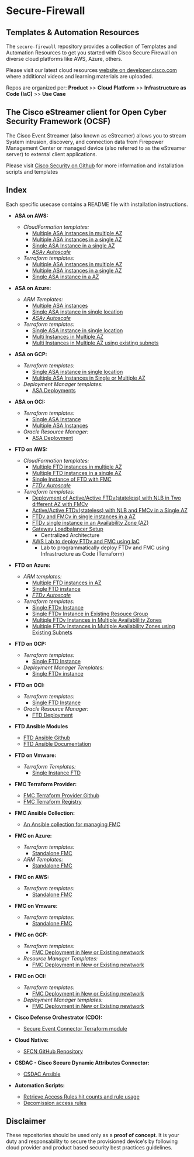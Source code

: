 # Secure-Firewall

## Templates & Automation Resources
The `secure-firewall` repository provides a collection of Templates and Automation Resources to get you started with  Cisco Secure Firewall on diverse cloud platforms like AWS, Azure, others.

Please visit our latest cloud resources [website on developer.cisco.com](https://developer.cisco.com/secure-firewall/cloud-resources/) where additional videos and learning materials are uploaded.

Repos are organized per: **Product** >> **Cloud Platform** >>  **Infrastructure as Code (IaC)** >> **Use Case**

## The Cisco eStreamer client for Open Cyber Security Framework (OCSF)

The Cisco Event Streamer (also known as eStreamer) allows you to stream System intrusion, discovery, and connection data from Firepower Management Center or managed device (also referred to as the eStreamer server) to external client applications.

Please visit [Cisco Security on Github](https://github.com/CiscoSecurity/fp-05-firepower-cli/blob/ocsf/README.md) for more information and installation scripts and templates

## Index

Each specific usecase contains a README file with installation instructions.

* **ASA on AWS:**
  * _CloudFormation templates:_
     * [Multiple ASA instances in multiple AZ](https://github.com/CiscoDevNet/secure-firewall/tree/main/ASA/AWS/CloudFormation/ASA_Multiple_Instance_MultiAz)
     * [Multiple ASA instances in a single AZ](https://github.com/CiscoDevNet/secure-firewall/tree/main/ASA/AWS/CloudFormation/ASA_Multiple_Instance_SingleAZ)
     * [Single ASA Instance in a single AZ](https://github.com/CiscoDevNet/secure-firewall/tree/main/ASA/AWS/CloudFormation/ASA_Single_Instance)
     * [_ASAv Autoscale_](https://github.com/CiscoDevNet/cisco-asav/tree/master/autoscale/aws)
  * _Terraform templates:_
     * [Multiple ASA instances in multiple AZ](https://github.com/CiscoDevNet/secure-firewall/tree/main/ASA/AWS/Terraform/ASA_A_A_Multiple_AZ)
     * [Multiple ASA instances in a single AZ](https://github.com/CiscoDevNet/secure-firewall/tree/main/ASA/AWS/Terraform/ASA_A_A_Single_AZ)
     * [Single ASA instance in a AZ](https://github.com/CiscoDevNet/secure-firewall/tree/main/ASA/AWS/Terraform/ASA_Single_Instances_AZ)
  
* **ASA on Azure:**
  * _ARM Templates:_
     * [Multiple ASA instances](https://github.com/CiscoDevNet/secure-firewall/tree/main/ASA/Azure/ARM%20Template/Deployment)
     * [Single ASA instance in single location](https://github.com/CiscoDevNet/secure-firewall/tree/main/ASA/Azure/ARM%20Template/Deployment)
     * [_ASAv Autoscale_](https://github.com/CiscoDevNet/cisco-asav/tree/master/autoscale/azure)
  * _Terraform templates:_
     * [Single ASA instance in single location](https://github.com/CiscoDevNet/secure-firewall/tree/main/ASA/Azure/Terraform/Single%20Instance)
     * [Multi Instances in Multiple AZ](https://github.com/CiscoDevNet/secure-firewall/tree/main/ASA/Azure/Terraform/MultiInstanceMultiAZ)
     * [Multi Instances in Multiple AZ using existing subnets](https://github.com/CiscoDevNet/secure-firewall/tree/main/ASA/Azure/Terraform/MultiInstanceMultiAZ_ExistingSubnets) 

* **ASA on GCP:**
  * _Terraform templates:_
    * [Single ASA instance in single location](https://github.com/CiscoDevNet/secure-firewall/tree/main/ASA/GCP/Terraform/Deployment/examples/single-instance)
    * [Multiple ASA Instances in Single or Multiple AZ](https://github.com/CiscoDevNet/secure-firewall/tree/main/ASA/GCP/Terraform/Deployment/examples/multi-instances)
  * _Deployment Manager templates:_
    * [ASA Deployments](https://github.com/CiscoDevNet/secure-firewall/tree/main/ASA/GCP/Deployment-Manager/examples) 

* **ASA on OCI:**
  * _Terraform templates:_
    * [Single ASA Instance](https://github.com/CiscoDevNet/secure-firewall/tree/main/ASA/OCI/Terraform/examples/single-instance)
    * [Multiple ASA Instances](https://github.com/CiscoDevNet/secure-firewall/tree/main/ASA/OCI/Terraform/examples/ha)
  * _Oracle Resource Manager:_
    * [ASA Deployment](https://github.com/CiscoDevNet/secure-firewall/tree/main/ASA/OCI/Resource_Manager) 

* **FTD on AWS:**
  * _CloudFormation templates:_
     * [Multiple FTD instances in multiple AZ](https://github.com/CiscoDevNet/secure-firewall/tree/main/FTD/AWS/CloudFormation/FTD_MultipleInstance_MultiAZ)
     * [Multiple FTD instances in a single AZ](https://github.com/CiscoDevNet/secure-firewall/tree/main/FTD/AWS/CloudFormation/FTD_MultipleInstance_SingleAZ)
     * [Single Instance of FTD with FMC](https://github.com/CiscoDevNet/secure-firewall/tree/main/FTD/AWS/CloudFormation/FTD_FMC_SingleInstance)
     * [_FTDv Autoscale_](https://github.com/CiscoDevNet/cisco-ftdv/tree/master/autoscale/aws)
  * _Terraform templates:_
     * [Deployment of Active/Active FTDv(stateless) with NLB in Two different AZ with FMCv](https://github.com/CiscoDevNet/secure-firewall/tree/main/FTD/AWS/Terraform/FTD_FMC_A_A_Multiple_AZ)
     * [Active/Active FTDv(stateless) with NLB and FMCv in a Single AZ](https://github.com/CiscoDevNet/secure-firewall/tree/main/FTD/AWS/Terraform/FTD_FMC_A_A_Single_AZ)
     * [FTDv and FMCv in single instances in a AZ](https://github.com/CiscoDevNet/secure-firewall/tree/main/FTD/AWS/Terraform/FTD_FMC_Single_Instance_in_AZ)
     * [FTDv single instance in an Availability Zone (AZ)](https://github.com/CiscoDevNet/secure-firewall/tree/main/FTD/AWS/Terraform/FTD_Single_Instance_AZ)
     * [Gateway Loadbalancer Setup](https://github.com/CiscoDevNet/secure-firewall/tree/main/FTD/AWS/Terraform/GatewayLoadbalancer)
       * Centralized Architecture
      * [AWS Lab to deploy FTDv and FMC using IaC](https://catalog.us-east-1.prod.workshops.aws/workshops/38565e8c-3a5f-4e93-8412-5fdec23744ca/en-US)
        * Lab to programmatically deploy FTDv and FMC using Infrastructure as Code (Terraform)

* **FTD on Azure:**
  * _ARM templates:_
     * [Multiple FTD instances in AZ](https://github.com/CiscoDevNet/secure-firewall/tree/main/FTD/Azure/ARM%20Template/MultiInstance)
     * [Single FTD instance](https://github.com/CiscoDevNet/secure-firewall/tree/main/FTD/Azure/ARM%20Template/Standalone) 
     * [_FTDv Autoscale_](https://github.com/CiscoDevNet/cisco-ftdv/tree/master/autoscale/azure)
  * _Terraform templates:_
     * [Single FTDv Instance](https://github.com/CiscoDevNet/secure-firewall/tree/main/FTD/Azure/Terraform/SingleInstance)
     * [Single FTDv Instance in Existing Resouce Group](https://github.com/CiscoDevNet/secure-firewall/tree/main/FTD/Azure/Terraform/SingleInstance_ExistingRG)
     * [Multiple FTDv Instances in Multiple Availablility Zones](https://github.com/CiscoDevNet/secure-firewall/tree/main/FTD/Azure/Terraform/MultiInstance_MultiAZ)
     * [Multiple FTDv Instances in Multiple Availability Zones using Existing Subnets](https://github.com/CiscoDevNet/secure-firewall/tree/main/FTD/Azure/Terraform/MultiInstance_MultiAZ_ExistingSubnet)

* **FTD on GCP:**
  * _Terraform templates:_
    * [Single FTD Instance](https://github.com/CiscoDevNet/secure-firewall/tree/main/FTD/GCP/Terraform/examples/single-instance)
  * _Deployment Manager Templates:_
    * [Single FTDv instance](https://github.com/CiscoDevNet/secure-firewall/blob/main/FTD/GCP/Deployment_Manager/examples/single-instance.yaml)

* **FTD on OCI:**
  * _Terraform templates:_
    * [Single FTD Instance](https://github.com/CiscoDevNet/secure-firewall/tree/main/FTD/OCI/Terraform/examples/single-instance)
  * _Oracle Resource Manager:_
    * [FTD Deployment](https://github.com/CiscoDevNet/secure-firewall/tree/main/FTD/OCI/Resource_Manager)

* **FTD Ansible Modules**
  * [FTD Ansible Github](https://github.com/CiscoDevNet/FTDAnsible)
  * [FTD Ansible Documentation](https://developer.cisco.com/site/ftd-ansible/)

* **FTD on Vmware:**
  * _Terraform Templates:_
    * [Single Instance FTD](https://github.com/CiscoDevNet/secure-firewall/tree/main/FTD/Vmware/Terraform)

* **FMC Terraform Provider:**
  * [FMC Terraform Provider Github](https://github.com/CiscoDevNet/terraform-provider-fmc)
  * [FMC Terraform Registry](https://registry.terraform.io/providers/CiscoDevNet/fmc/latest)
  
* **FMC Ansible Collection:**
  * [An Ansible collection for managing FMC](https://galaxy.ansible.com/cisco/fmcansible)

* **FMC on Azure:**
  * _Terraform templates:_
    * [Standalone FMC](https://github.com/CiscoDevNet/secure-firewall/tree/main/FMC/Azure/Terraform/standalone)
  * _ARM Templates:_
    * [Standalone FMC](https://github.com/CiscoDevNet/secure-firewall/tree/main/FMC/Azure/ARMTemplates/Standalone)

* **FMC on AWS:**
  * _Terraform templates:_
    * [Standalone FMC](https://github.com/CiscoDevNet/secure-firewall/tree/main/FMC/AWS/Standalone)

* **FMC on Vmware:**
  * _Terraform templates:_
    * [Standalone FMC](https://github.com/CiscoDevNet/secure-firewall/tree/main/FMC/Vmware/Terraform)

* **FMC on GCP:**
  * _Terraform templates:_
    * [FMC Deployment in New or Existing newtwork](https://github.com/CiscoDevNet/secure-firewall/tree/main/FMC/GCP/Terraform/examples/single-instance)
  * _Resource Manager Templates:_
    * [FMC Deployment in New or Existing newtwork](https://github.com/CiscoDevNet/secure-firewall/tree/main/FMC/GCP/Deployment_Manager)

* **FMC on OCI:**
  * _Terraform templates:_
    * [FMC Deployment in New or Existing newtwork](https://github.com/CiscoDevNet/secure-firewall/tree/main/FMC/OCI/Terraform)
  * _Deployment Manager templates:_
    * [FMC Deployment in New or Existing newtwork](https://github.com/CiscoDevNet/secure-firewall/tree/main/FMC/OCI/Resource_Manager/resource-manager)

* **Cisco Defense Orchestrator (CDO):**
  * [Secure Event Connector Terraform module](https://github.com/CiscoDevNet/terraform-aws-cdo-sec)

 * **Cloud Native:**
   * [SFCN GitHub Repository](https://github.com/CiscoDevNet/sfcn)
 
 * **CSDAC - Cisco Secure Dynamic Attributes Connector:**
   * [CSDAC Ansible](https://galaxy.ansible.com/cisco/csdac)

 * **Automation Scripts:**
   * [Retrieve Access Rules hit counts and rule usage](https://github.com/CiscoDevNet/secure-firewall/tree/main/Automation_Scripts/FMC_AccessRule_HitCount)
   * [Decomission access rules](https://github.com/CiscoDevNet/secure-firewall/tree/main/Automation_Scripts/decomission_AccessRules)

## Disclaimer
These repositories should be used only as a **proof of concept**. It is your duty and responsability to secure the provisioned device's by following cloud provider and product based security best practices guidelines.
